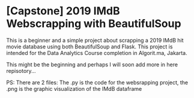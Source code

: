 # [Capstone] 2019 IMdB Webscrapping with BeautifulSoup

This is a beginner and a simple project about scrapping a 2019 IMdB hit movie database using both BeautifulSoup and Flask. This project is intended for the Data Analytics Course completion in Algorit.ma, Jakarta.

This might be the beginning and perhaps I will soon add more in here repisotory...

PS: There are 2 files: The .py is the code for the websrapping project, the .png is the graphic visualization of the IMdB dataframe

